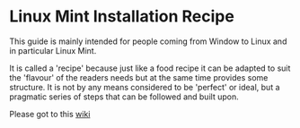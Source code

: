 # Linux Mint Installation Recipe
This guide is mainly intended for people coming from Window to Linux and in particular Linux Mint.

It is called a 'recipe' because just like a food recipe it can be adapted to suit the 'flavour' of the readers needs but at the same time provides some structure. It is not by any means considered to be 'perfect' or ideal, but a pragmatic series of steps that can be followed and built upon.

<!--
<img src="./extras/land.jpg" width="600">

-->

Please got to this [wiki](https://github.com/appijumbo/linux_mint_installation_recipe/wiki/Are-you-ready-for-Linux-on-the-desktop%3F)
